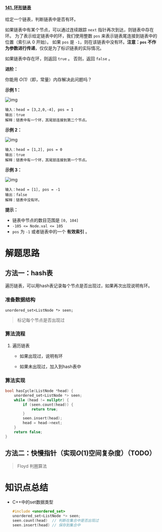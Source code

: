#### [141. 环形链表](https://leetcode-cn.com/problems/linked-list-cycle/)

给定一个链表，判断链表中是否有环。

如果链表中有某个节点，可以通过连续跟踪 `next` 指针再次到达，则链表中存在环。 为了表示给定链表中的环，我们使用整数 `pos` 来表示链表尾连接到链表中的位置（索引从 0 开始）。 如果 `pos` 是 `-1`，则在该链表中没有环。**注意：`pos` 不作为参数进行传递**，仅仅是为了标识链表的实际情况。

如果链表中存在环，则返回 `true` 。 否则，返回 `false` 。

 

**进阶：**

你能用 *O(1)*（即，常量）内存解决此问题吗？

 

**示例 1：**

![img](https://assets.leetcode-cn.com/aliyun-lc-upload/uploads/2018/12/07/circularlinkedlist.png)

```
输入：head = [3,2,0,-4], pos = 1
输出：true
解释：链表中有一个环，其尾部连接到第二个节点。
```

**示例 2：**

![img](https://assets.leetcode-cn.com/aliyun-lc-upload/uploads/2018/12/07/circularlinkedlist_test2.png)

```
输入：head = [1,2], pos = 0
输出：true
解释：链表中有一个环，其尾部连接到第一个节点。
```

**示例 3：**

![img](https://assets.leetcode-cn.com/aliyun-lc-upload/uploads/2018/12/07/circularlinkedlist_test3.png)

```
输入：head = [1], pos = -1
输出：false
解释：链表中没有环。
```

 

**提示：**

- 链表中节点的数目范围是 `[0, 104]`
- `-105 <= Node.val <= 105`
- `pos` 为 `-1` 或者链表中的一个 **有效索引** 。

# 解题思路

## 方法一：hash表

遍历链表，可以用hash表记录每个节点是否出现过，如果再次出现说明有环。

### 准备数据结构

`unordered_set<ListNode *> seen;`

> 标记每个节点是否出现过

### 算法流程 

1. 遍历链表

   - 如果出现过，说明有环

   - 如果未出现过，加入到hash表中

### 算法实现

```C++
bool hasCycle(ListNode *head) {
    unordered_set<ListNode *> seen;
    while (head != nullptr) {
        if (seen.count(head)) {
            return true;
        }
        seen.insert(head);
        head = head->next;
    }
    return false;
}
```

## 方法二：快慢指针（实现$O(1)$空间复杂度）（TODO）

> Floyd 判圈算法



# 知识点总结

- C++中的set数据类型

  ```C++
  #include <unordered_set>
  unordered_set<ListNode *> seen;
  seen.count(head) 	// 判断在集合中是否出现过
  seen.insert(head)	// 保存到集合中
  ```

  

